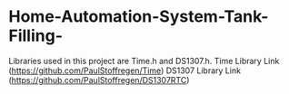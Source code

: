 # Home-Automation-System-Tank-Filling-

Libraries used in this project are Time.h and DS1307.h.
Time Library    Link (https://github.com/PaulStoffregen/Time)
DS1307 Library  Link (https://github.com/PaulStoffregen/DS1307RTC)
